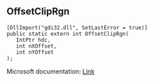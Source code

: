 ## OffsetClipRgn

```
[DllImport("gdi32.dll", SetLastError = true)]
public static extern int OffsetClipRgn(
   IntPtr hdc,
   int nXOffset,
   int nYOffset
);
```

Microsoft documentation: [Link](https://docs.microsoft.com/en-us/windows/win32/api/wingdi/nf-wingdi-offsetcliprgn)
